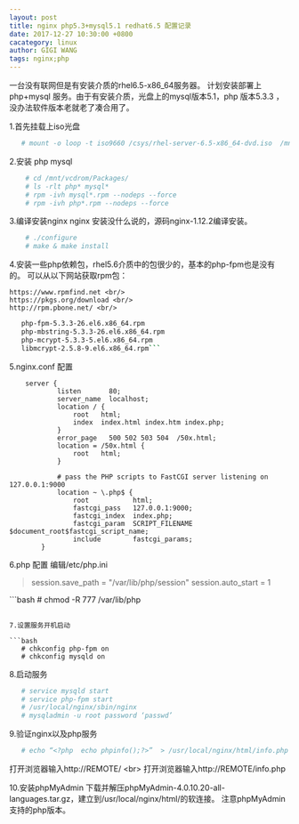```yaml
---
layout: post
title: nginx php5.3+mysql5.1 redhat6.5 配置记录
date: 2017-12-27 10:30:00 +0800
cacategory: linux
author: GIGI WANG
tags: nginx;php
---
```



一台没有联网但是有安装介质的rhel6.5-x86_64服务器。
计划安装部署上php+mysql 服务。由于有安装介质，光盘上的mysql版本5.1，php 版本5.3.3
，没办法软件版本老就老了凑合用了。

1.首先挂载上iso光盘

```bash
   # mount -o loop -t iso9660 /csys/rhel-server-6.5-x86_64-dvd.iso  /mnt/vcdrom/
```

2.安装 php mysql

```bash
    # cd /mnt/vcdrom/Packages/
    # ls -rlt php* mysql*
    # rpm -ivh mysql*.rpm --nodeps --force
    # rpm -ivh php*.rpm --nodeps --force
```

3.编译安装nginx
  nginx 安装没什么说的，源码nginx-1.12.2编译安装。

```bash 
    # ./configure
    # make & make install
```

4.安装一些php依赖包，rhel5.6介质中的包很少的，基本的php-fpm也是没有的。
   可以从以下网站获取rpm包：
   
    https://www.rpmfind.net <br/>
    https://pkgs.org/download <br/>
    http://rpm.pbone.net/ <br/>

 ```bash
    php-fpm-5.3.3-26.el6.x86_64.rpm
    php-mbstring-5.3.3-26.el6.x86_64.rpm
    php-mcrypt-5.3.3-5.el6.x86_64.rpm
    libmcrypt-2.5.8-9.el6.x86_64.rpm```
 ```

5.nginx.conf 配置

```
    server {
            listen       80;
            server_name  localhost;
            location / {
                root   html;
                index  index.html index.htm index.php;
            }
            error_page   500 502 503 504  /50x.html;
            location = /50x.html {
                root   html;
            }
        
            # pass the PHP scripts to FastCGI server listening on 127.0.0.1:9000
            location ~ \.php$ {
                root           html;
                fastcgi_pass   127.0.0.1:9000;
                fastcgi_index  index.php;
                fastcgi_param  SCRIPT_FILENAME  $document_root$fastcgi_script_name;
                include        fastcgi_params;
        }
```

6.php 配置
  编辑/etc/php.ini

>session.save_path = "/var/lib/php/session"
>session.auto_start = 1

​```bash
    # chmod -R 777 /var/lib/php
```

7.设置服务开机启动

```bash
   # chkconfig php-fpm on
   # chkconfig mysqld on
```

8.启动服务

```bash
   # service mysqld start 
   # service php-fpm start
   # /usr/local/nginx/sbin/nginx   
   # mysqladmin -u root password ‘passwd’
```

9.验证nginx以及php服务

```bash
   # echo “<?php  echo phpinfo();?>”  > /usr/local/nginx/html/info.php
```

  打开浏览器输入http://REMOTE/ <br\>
  打开浏览器输入http://REMOTE/info.php

10.安装phpMyAdmin 
  下载并解压phpMyAdmin-4.0.10.20-all-languages.tar.gz，建立到/usr/local/nginx/html/的软连接。
  注意phpMyAdmin 支持的php版本。